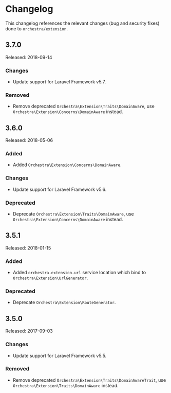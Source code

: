 # Changelog

This changelog references the relevant changes (bug and security fixes) done to `orchestra/extension`.

## 3.7.0

Released: 2018-09-14

### Changes

* Update support for Laravel Framework v5.7.

### Removed

* Remove deprecated `Orchestra\Extension\Traits\DomainAware`, use `Orchestra\Extension\Concerns\DomainAware` instead.

## 3.6.0

Released: 2018-05-06

### Added

* Added `Orchestra\Extension\Concerns\DomainAware`.

### Changes

* Update support for Laravel Framework v5.6.

### Deprecated

* Deprecate `Orchestra\Extension\Traits\DomainAware`, use `Orchestra\Extension\Concerns\DomainAware` instead.

## 3.5.1

Released: 2018-01-15

### Added

* Added `orchestra.extension.url` service location which bind to `Orchestra\Extension\UrlGenerator`.

### Deprecated

* Deprecate `Orchestra\Extension\RouteGenerator`.

## 3.5.0

Released: 2017-09-03

### Changes

* Update support for Laravel Framework v5.5.

### Removed

* Remove deprecated `Orchestra\Extension\Traits\DomainAwareTrait`, use `Orchestra\Extension\Traits\DomainAware` instead.
